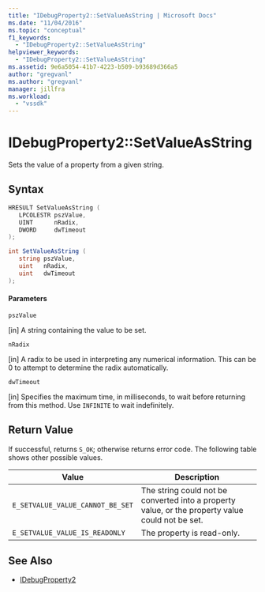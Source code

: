 ```yaml
---
title: "IDebugProperty2::SetValueAsString | Microsoft Docs"
ms.date: "11/04/2016"
ms.topic: "conceptual"
f1_keywords:
  - "IDebugProperty2::SetValueAsString"
helpviewer_keywords:
  - "IDebugProperty2::SetValueAsString"
ms.assetid: 9e6a5054-41b7-4223-b509-b93689d366a5
author: "gregvanl"
ms.author: "gregvanl"
manager: jillfra
ms.workload:
  - "vssdk"
---
```

# IDebugProperty2::SetValueAsString
Sets the value of a property from a given string.

## Syntax

```cpp
HRESULT SetValueAsString ( 
   LPCOLESTR pszValue,
   UINT      nRadix,
   DWORD     dwTimeout
);
```

```csharp
int SetValueAsString ( 
   string pszValue,
   uint   nRadix,
   uint   dwTimeout
);
```

#### Parameters
 `pszValue`

 [in] A string containing the value to be set.

 `nRadix`

 [in] A radix to be used in interpreting any numerical information. This can be 0 to attempt to determine the radix automatically.

 `dwTimeout`

 [in] Specifies the maximum time, in milliseconds, to wait before returning from this method. Use `INFINITE` to wait indefinitely.

## Return Value
 If successful, returns `S_OK`; otherwise returns error code. The following table shows other possible values.

|Value|Description|
|-----------|-----------------|
|`E_SETVALUE_VALUE_CANNOT_BE_SET`|The string could not be converted into a property value, or the property value could not be set.|
|`E_SETVALUE_VALUE_IS_READONLY`|The property is read-only.|

## See Also
- [IDebugProperty2](../../../extensibility/debugger/reference/idebugproperty2.md)